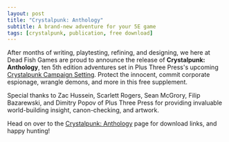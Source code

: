 ```yaml
---
layout: post
title: "Crystalpunk: Anthology"
subtitle: A brand-new adventure for your 5E game
tags: [crystalpunk, publication, free download]
---
```


After months of writing, playtesting, refining, and designing, we here at Dead Fish Games are proud to announce the release of **Crystalpunk: Anthology**, ten 5th edition adventures set in Plus Three Press's upcoming [Crystalpunk Campaign Setting](https://plusthreepress.com/). Protect the innocent, commit corporate espionage, wrangle demons, and more in this free supplement.

Special thanks to Zac Hussein, Scarlett Rogers, Sean McGrory, Filip Bazarewski, and Dimitry Popov of Plus Three Press for providing invaluable world-building insight, canon-checking, and artwork.

Head on over to the [Crystalpunk: Anthology](/anthology) page for download links, and happy hunting!